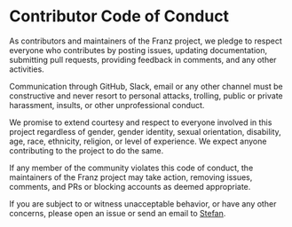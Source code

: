 # Contributor Code of Conduct

As contributors and maintainers of the Franz project, we pledge to respect everyone who contributes by posting issues, updating documentation, submitting pull requests, providing feedback in comments, and any other activities.

Communication through GitHub, Slack, email or any other channel must be constructive and never resort to personal attacks, trolling, public or private harassment, insults, or other unprofessional conduct.

We promise to extend courtesy and respect to everyone involved in this project regardless of gender, gender identity, sexual orientation, disability, age, race, ethnicity, religion, or level of experience. We expect anyone contributing to the project to do the same.

If any member of the community violates this code of conduct, the maintainers of the Franz project may take action, removing issues, comments, and PRs or blocking accounts as deemed appropriate.

If you are subject to or witness unacceptable behavior, or have any other concerns, please open an issue or send an email to [Stefan](stefan@adlk.io).
